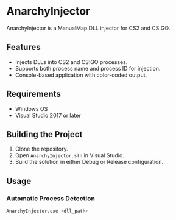 # AnarchyInjector

AnarchyInjector is a ManualMap DLL injector for CS2 and CS:GO.

## Features

- Injects DLLs into CS2 and CS:GO processes.
- Supports both process name and process ID for injection.
- Console-based application with color-coded output.

## Requirements

- Windows OS
- Visual Studio 2017 or later

## Building the Project

1. Clone the repository.
2. Open `AnarchyInjector.sln` in Visual Studio.
3. Build the solution in either Debug or Release configuration.

## Usage

### Automatic Process Detection

```sh
AnarchyInjector.exe <dll_path>